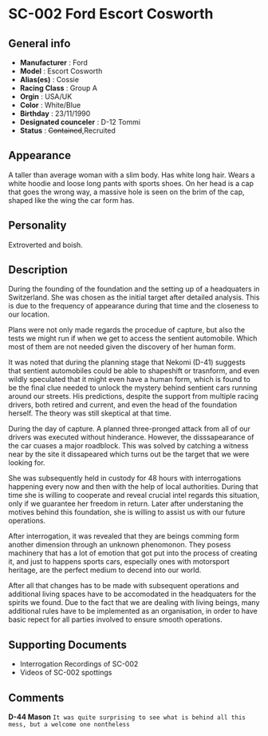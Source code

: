 # SC-002 Ford Escort Cosworth

## General info

- **Manufacturer** : Ford
- **Model** : Escort Cosworth
- **Alias(es)** : Cossie
- **Racing Class** : Group A
- **Orgin** : USA/UK
- **Color** : White/Blue
- **Birthday** : 23/11/1990
- **Designated counceler** : D-12 Tommi
- **Status** : ~~Contained~~,Recruited 

## Appearance

A taller than average woman with a slim body. 
Has white long hair.
Wears a white hoodie and loose long pants with sports shoes.
On her head is a cap that goes the wrong way, a massive hole is seen on the brim of the cap, shaped like the wing the car form has.

## Personality

Extroverted and boish.

## Description

During the founding of the foundation and the setting up of a headquaters in Switzerland.
She was chosen as the initial target after detailed analysis.
This is due to the frequency of appearance during that time and the closeness to our location.

Plans were not only made regards the procedue of capture, but also the tests we might run if when we get to access the sentient automobile.
Which most of them are not needed given the discovery of her human form.

It was noted that during the planning stage that Nekomi (D-41) suggests that sentient automobiles could be able to shapeshift or trasnform, and even wildly speculated that it might even have a human form, which is found to be the final clue needed to unlock the mystery behind sentient cars running around our streets.
His predictions, despite the support from multiple racing drivers, both retired and current, and even the head of the foundation herself.
The theory was still skeptical at that time.

During the day of capture. A planned three-pronged attack from all of our drivers was executed without hinderance.
However, the disssapearance of the car cuases a major roadblock.
This was solved by catching a witness near by the site it dissapeared which turns out be the target that we were looking for.

She was subsequently held in custody for 48 hours with interrogations happening every now and then with the help of local authorities.
During that time she is willing to cooperate and reveal crucial intel regards this situation, only if we guarantee her freedom in return.
Later after understaning the motives behind this foundation, she is willing to assist us with our future operations.

After interrogation, it was revealed that they are beings comming form another dimension through an unknown phenomonon.
They posess machinery that has a lot of emotion that got put into the process of creating it, and just to happens sports cars, especially ones with motorsport heritage, are the perfect medium to decend into our world.

After all that changes has to be made with subsequent operations and additional living spaces have to be accomodated in the headquaters for the spirits we found.
Due to the fact that we are dealing with living beings, many additional rules have to be implemented as an organisation, in order to have basic repect for all parties involved to ensure smooth operations.

## Supporting Documents

- Interrogation Recordings of SC-002
- Videos of SC-002 spottings

## Comments

**D-44 Mason**
``It was quite surprising to see what is behind all this mess, but a welcome one nontheless``
